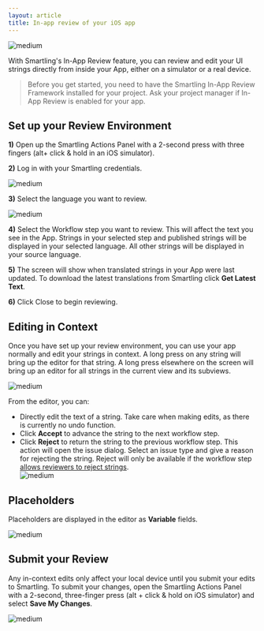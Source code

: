```yaml
---
layout: article
title: In-app review of your iOS app
---
```



![medium](/uploads/versions/localized-app-png---x----377-696x---.png)

With Smartling's In-App Review feature, you can review and edit your UI strings directly from inside your App, either on a simulator or a real device.

> Before you get started, you need to have the Smartling In-App Review Framework installed for your project. Ask your project manager if In-App Review is enabled for your app.

## Set up your Review Environment

**1)** Open up the Smartling Actions Panel with a 2-second press with three fingers (alt+ click & hold in an iOS simulator).

**2)** Log in with your Smartling credentials.

![medium](/uploads/versions/login-to-smartling-png---x----367-698x---.png)

**3)** Select the language you want to review.

![medium](/uploads/versions/main-menu-png---x----377-695x---.png)

**4)** Select the Workflow step you want to review. This will affect the text you see in the App. Strings in your selected step and published strings will be displayed in your selected language. All other strings will be displayed in your source language.

**5)** The screen will show when translated strings in your App were last updated. To download the latest translations from Smartling click **Get Latest Text**.

**6)** Click Close to begin reviewing.

## Editing in Context

Once you have set up your review environment, you can use your app normally and edit your strings in context. A long press on any string will bring up the editor for that string. A long press elsewhere on the screen will bring up an editor for all strings in the current view and its subviews.

![medium](/uploads/versions/translation-editor-png---x----387-699x---.png)

From the editor, you can:

* Directly edit the text of a string. Take care when making edits, as there is currently no undo function.
* Click **Accept** to advance the string to the next workflow step.
* Click **Reject** to return the string to the previous workflow step. This action will open the issue dialog. Select an issue type and give a reason for rejecting the string. Reject will only be available if the workflow step [allows reviewers to reject strings](/knowledge-base/articles/create-and-customize-a-workflow/#customize-a-workflow).
  <br>![medium](/uploads/versions/raising-an-issue-png---x----382-704x---.png)

## Placeholders

Placeholders are displayed in the editor as **Variable** fields.

![medium](/uploads/versions/placeholders-png---x----369-243x---.png)

## Submit your Review

Any in-context edits only affect your local device until you submit your edits to Smartling. To submit your changes, open the Smartling Actions Panel with a 2-second, three-finger press (alt + click & hold on iOS simulator) and select **Save My Changes**.

![medium](/uploads/versions/main-menu-png-1---x----382-705x---.png)